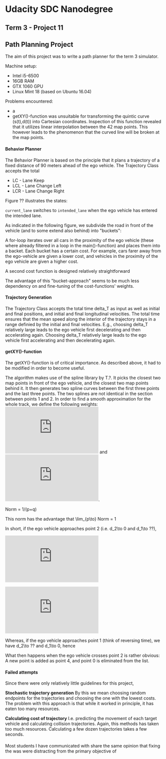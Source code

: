# Udacity SDC Nanodegree
## Term 3 - Project 11
## Path Planning Project


The aim of this project was to write a path planner for the term 3 simulator.

Machine setup:
* Intel i5-6500
* 16GB RAM
* GTX 1060 GPU
* Linux Mint 18 (based on Ubuntu 16.04)



Problems encountered:

* a
* getXY()-function was unsuitable for transforming the quintic curve (s(t),d(t)) into Cartesian coordinates. Inspection of this function revealed that it utilizes linear interpolation between the 42 map points. This however leads to the phenomenon that the curved line will be broken at the map points.


#### Behavior Planner
The Behavior Planner is based on the principle that it plans a trajectory of a fixed distance of 90 meters ahead of the ego vehicle.
The Trajectory Class accepts the total

* LC - Lane Keep
* LCL - Lane Change Left
* LCR - Lane Change Right

Figure ?? illustrates the states:


`current_lane` switches to `intended_lane` when the ego vehicle has entered the intended lane.

As indicated in the following figure, we subdivide the road in front of the vehicle (and to some extend also behind) into "buckets":


A for-loop iterates over all cars in the proximity of the ego vehicle (these where already filtered in a loop in the main()-function) and places them into a backet.
Each bucket has a certain cost. For example, cars farer away from the ego-vehicle are given a lower cost, and vehicles in the proximity of the ego vehicle are given a higher cost.


A second cost function is designed relatively straightforward


The advantage of this "bucket-approach" seems to be much less dependency on and fine-tuning of the cost-functions' weights.



#### Trajectory Generation
The Trajectory Class accepts the total time delta_T as input as well as initial and final positions, and initial and final longitudinal velocities. The total time ensures that the mean speed along the interior of the trajectory stays in a range definied by the initial and final velocities. E.g., choosing delta_T relatively large leads to the ego vehicle first decelerating and then accelerating again. Choosing delta_T relatively large leads to the ego vehicle first accelerating and then decelerating again.



#### getXY()-function
The getXY()-function is of critical importance. As described above, it had to be modified in order to become useful.

The algorithm makes use of the spline library by T.?. It picks the closest two map points in front of the ego vehicle, and the closest two map points behind it. It then generates two spline curves between the first three points and the last three points.
The two splines are not identical in the section between points 1 and 2. In order to find a smooth approximation for the whole track, we define the following weights: ![d_1](https://latex.codecogs.com/gif.latex?p%20%3D%20d_2%5E%7B-2%7D) and ![d_2](https://latex.codecogs.com/gif.latex?q%3D%20d_1%5E%7B-2%7D).

Norm = 1/(p+q)

This norm has the advantage that
  \lim_{p\to} Norm = 1

In short, if the ego vehicle approaches point 2 (i.e. d_2\to 0 and d_1\to ??),

![](https://latex.codecogs.com/gif.latex?%5Clim_%7Bp%5Cto%200%7D%20%5Cfrac%7Bp%7D%7Bn%7D%20%3D%20%5Clim_%7Bp%5Cto%200%7D%20%5Cfrac%7B1%7D%7B1&plus;p%5E2/q%5E2%7D%20%3D%201)

![](https://latex.codecogs.com/gif.latex?%5Clim_%7Bq%20%5Cto%200%7D%20%5Cfrac%7Bq%7D%7Bn%7D%20%3D%20%5Clim_%7Bq%20%5Cto%200%7D%20%5Cfrac%7B1%7D%7B1&plus;p%5E2/q%5E2%7D%20%3D%200)

Whereas, if the ego vehicle approaches point 1 (think of reversing time), we have d_2\to ?? and d_1\to 0, hence



What then happens when the ego vehicle crosses point 2 is rather obvious: A new point is added as point 4, and point 0 is eliminated from the list.






#### Failed attempts
Since there were only relatively little guidelines for this project,

**Stochastic trajectory generation**
By this we mean choosing random endpoints for the trajectories and choosing the one with the lowest costs. The problem with this approach is that while it worked in principle, it has eaten too many resources.

**Calculating cost of trajectory**
I.e. predicting the movement of each target vehicle and calculating collision trajectories. Again, this methods has taken too much resources. Calculating a few dozen trajectories takes a few seconds.

####

####
Most students I have communicated with share the same opinion that fixing the was were distracting from the primary objective of
